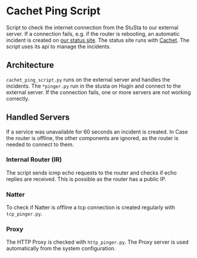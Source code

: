 # Cachet Ping Script

Script to check the internet connection from the StuSta to our external server.
If a connection fails, e.g. if the router is rebooting, an automatic incident is created on [our status site](status.stusta.de).
The status site runs with [Cachet](https://cachethq.io/). The script uses its api to manage the incidents.

## Architecture
`cachet_ping_script.py` runs on the external server and handles the incidents.
The `*pinger.py` run in the stusta on Hugin and connect to the external server.
If the connection fails, one or more servers are not working correctly.

## Handled Servers
If a service was unavailable for 60 seconds an incident is created.
In Case the router is offline, the other components are ignored, as the router is needed to connect to them.

### Internal Router (IR)
The script sends icmp echo requests to the router and checks if echo replies are received. This is possible as the router has a public IP.

### Natter
To check if Natter is offline a tcp connection is created regularly with `tcp_pinger.py`.

### Proxy
The HTTP Proxy is checked with `http_pinger.py`. The Proxy server is used automatically from the system configuration.